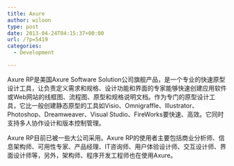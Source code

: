 ```yaml
---
title: Axure
author: wiloon
type: post
date: 2013-04-24T04:15:37+00:00
url: /?p=5419
categories:
  - Development

---
```


  Axure RP是美国Axure Software Solution公司旗舰产品，是一个专业的快速原型设计工具，让负责定义需求和规格、设计功能和界面的专家能够快速创建应用软件或Web网站的线框图、流程图、原型和规格说明文档。作为专门的原型设计工具，它比一般创建静态原型的工具如Visio、Omnigraffle、Illustrator、Photoshop、Dreamweaver、Visual Studio、FireWorks要快速、高效。它同时支持多人协作设计和版本控制管理。



  Axure RP目前已被一些大公司采用。Axure RP的使用者主要包括商业分析师、信息架构师、可用性专家、产品经理、IT咨询师、用户体验设计师、交互设计师、界面设计师等，另外，架构师、程序开发工程师也在使用Axure。
